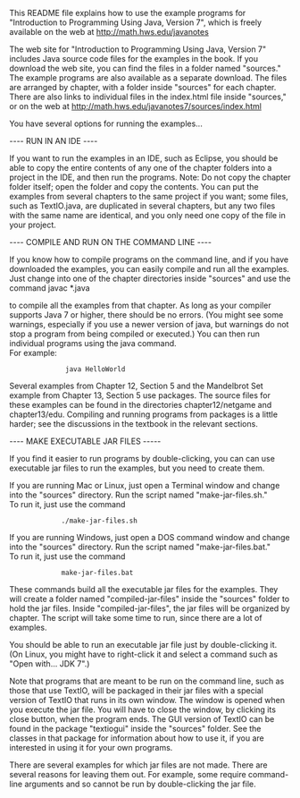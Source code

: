 
This README file explains how to use the example programs for
"Introduction to Programming Using Java, Version 7", which is freely
available on the web at http://math.hws.edu/javanotes

The web site for "Introduction to Programming Using Java, Version 7" includes
Java source code files for the examples in the book.  If you download the
web site, you can find the files in a folder named "sources."  The example
programs are also available as a separate download.  The files are
arranged by chapter, with a folder inside "sources" for each chapter.
There are also links to individual files in the index.html file inside
"sources," or on the web at http://math.hws.edu/javanotes7/sources/index.html

You have several options for running the examples...


---- RUN IN AN IDE ----

If you want to run the examples in an IDE, such as Eclipse, you should
be able to copy the entire contents of any one of the chapter folders
into a project in the IDE, and then run the programs.  Note: Do not copy
the chapter folder itself; open the folder and copy the contents.
You can put the examples from several chapters to the same project if you 
want; some files, such as TextIO.java, are duplicated in several chapters,
but any two files with the same name are identical, and you only need one
copy of the file in your project.


---- COMPILE AND RUN ON THE COMMAND LINE ----

If you know how to compile programs on the command line, and if you have
downloaded the examples, you can easily compile and run all the examples.
Just change into one of the chapter directories inside "sources" and use
the command 
                  javac *.java
                  
to compile all the examples from that chapter.  As long as your compiler supports 
Java 7 or higher, there should be no errors.  (You might see some warnings, especially
if you use a newer version of java, but warnings do not stop a program from being
compiled or executed.)  You can then run individual programs using the java command.  
For example:

                  java HelloWorld
                  
Several examples from Chapter 12, Section 5 and the Mandelbrot Set example
from Chapter 13, Section 5 use packages.  The source files for these examples
can be found in the directories chapter12/netgame and chapter13/edu.  Compiling
and running programs from packages is a little harder; see the discussions in
the textbook in the relevant sections.

                  
---- MAKE EXECUTABLE JAR FILES -----
                  
If you find it easier to run programs by double-clicking, you can can
use executable jar files to run the examples, but you need to create them.

If you are running Mac or Linux, just open a Terminal window and change 
into the "sources" directory.  Run the script named "make-jar-files.sh."  
To run it, just use the command

                 ./make-jar-files.sh
                 
If you are running Windows, just open a DOS command window and change 
into the "sources" directory.  Run the script named "make-jar-files.bat."  
To run it, just use the command

                 make-jar-files.bat
                 
These commands build all the executable jar files for the examples.  They will
create a folder named "compiled-jar-files" inside the "sources" folder to hold
the jar files.  Inside "compiled-jar-files", the jar files will be organized 
by chapter.  The script will take some time to run, since there are a lot of 
examples.

You should be able to run an executable jar file just by double-clicking it.
(On Linux, you might have to right-click it and select a command such as
"Open with... JDK 7".)

Note that programs that are meant to be run on the command line, such as
those that use TextIO, will be packaged in their jar files with a special
version of TextIO that runs in its own window.  The window is opened when
you execute the jar file.  You will have to close the window, by clicking
its close button, when the program ends.  The GUI version of TextIO can
be found in the package "textiogui" inside the "sources" folder.  See
the classes in that package for information about how to use it, if you
are interested in using it for your own programs.

There are several examples for which jar files are not made.  There are
several reasons for leaving them out.  For example, some require command-line
arguments and so cannot be run by double-clicking the jar file.
